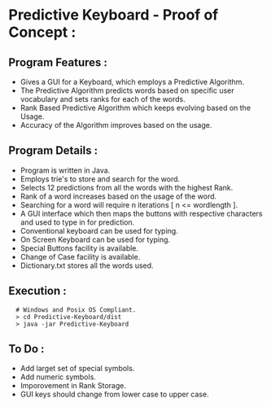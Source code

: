 # Predictive Keyboard - Proof of Concept :
## Program Features :
   * Gives a GUI for a Keyboard, which employs a Predictive Algorithm.
   * The Predictive Algorithm predicts words based on specific user vocabulary and sets ranks for each of the words.
   * Rank Based Predictive Algorithm which keeps evolving based on the Usage.
   * Accuracy of the Algorithm improves based on the usage.

## Program Details :
   * Program is written in Java.
   * Employs trie's to store and search for the word.
   * Selects 12 predictions from all the words with the highest Rank.
   * Rank of a word increases based on the usage of the word.
   * Searching for a word will require n iterations [ n <= wordlength ].
   * A GUI interface which then maps the buttons with respective characters and used to type in for prediction.
   * Conventional keyboard can be used for typing.
   * On Screen Keyboard can be used for typing.
   * Special Buttons facility is available.
   * Change of Case facility is available.
   * Dictionary.txt stores all the words used.

## Execution :
```
  # Windows and Posix OS Compliant.
  > cd Predictive-Keyboard/dist
  > java -jar Predictive-Keyboard
```
## To Do :
  * Add larget set of special symbols.
  * Add numeric symbols.
  * Imporovement in Rank Storage.
  * GUI keys should change from lower case to upper case.
